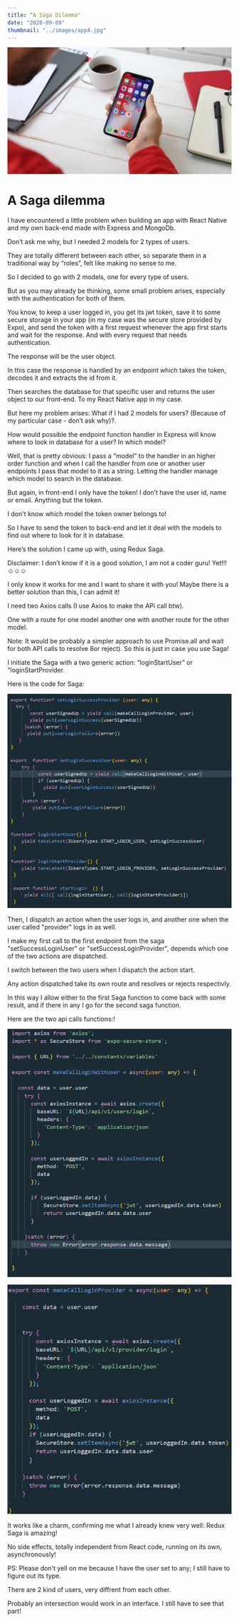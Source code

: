 ```yaml
---
title: “A Saga Dilemma"
date: "2020-09-09"
thumbnail: "../images/app4.jpg"
---
```


![JavaScript](../images/app4.jpg)

# A Saga dilemma

I have encountered a little problem when building an app with React Native and my own back-end made with Express and MongoDb.

Don’t ask me why, but I needed 2 models for 2 types of users.

They are totally different between each other, so separate them in a traditional way by “roles”, felt like making no sense to me.

So I decided to go with 2 models, one for every type of users.

But as you may already be thinking, some small problem arises, especially with the authentication for both of them.

You know, to keep a user logged in, you get its jwt token, save it to some secure storage in your app (in my case was the secure store provided by Expo), and send the token with a first request whenever the app first starts and wait for the response. And with every request that needs authentication.

The response will be the user object.

In this case the response is handled by an endpoint which takes the token, decodes it and extracts the id from it.

Then searches the database for that specific user and returns the user object to our front-end. To my React Native app in my case.

But here my problem arises: What if I had 2 models for users? (Because of my particular case - don’t ask why)?.

How would possible the endpoint function handler in Express will know where to look in database for a user? In which model?

Well, that is pretty obvious: I pass a “model” to the handler in an higher order function and when I call the handler from one or another user endpoints I pass that model to it as a string. Letting the handler manage which model to search in the database.

But again, in front-end I only have the token! I don’t have the user id, name or email. Anything but the token.

I don't know which model the token owner belongs to!

So I have to send the token to back-end and let it deal with the models to find out where to look for it in database.

Here’s the solution I came up with, using Redux Saga.

Disclaimer: I don’t know if it is a good solution, I am not a coder guru! Yet!!!☺️☺️☺️

I only know it works for me and I want to share it with you! Maybe there is a better solution than this, I can admit it!

I need two Axios calls (I use Axios to make the APi call btw).

One with a route for one model another one with another route for the other model.

Note: It would be probably a simpler approach to use Promise.all and wait for both API calls to resolve 8or reject). So this is just in case you use Saga!

I initiate the Saga with a two generic action: “loginStartUser” or "loginStartProvider.

Here is the code for Saga:

![Api-Call](../images/code/saga-dillema.png)

Then, I dispatch an action when the user logs in, and another one when the user called "provider" logs in as well.

I make my first call to the first endpoint from the saga "setSuccessLoginUser" or "setSuccessLoginProvider", depends which one of the two actions are dispatched.

I switch between the two users when I dispatch the action start.

Any action dispatched take its own route and resolves or rejects respectivly.

In this way I allow either to the first Saga function to come back with some result, and if there in any I go for the second saga function.

Here are the two api calls functions:!

![Api-Call](../images/code/apicall-saga-dilema1.png)

![Api-Call](../images/code/apicall-saga-dilemma2.png)

It works like a charm, confirming me what I already knew very well: Redux Saga is amazing!

No side effects, totally independent from React code, running on its own, asynchronously!

PS: Please don't yell on me because I have the user set to any; I still have to figure out its type.

There are 2 kind of users, very diffrent from each other.

Probably an intersection would work in an interface. I still have to see that part!
